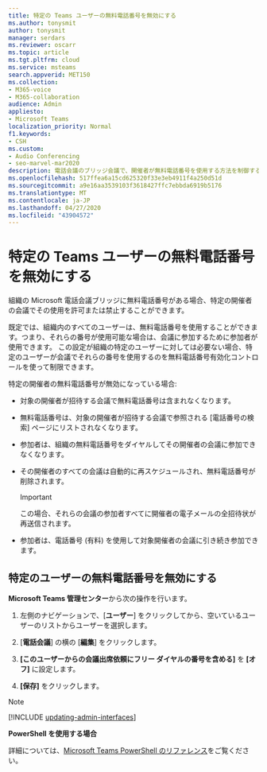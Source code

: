 ```yaml
---
title: 特定の Teams ユーザーの無料電話番号を無効にする
ms.author: tonysmit
author: tonysmit
manager: serdars
ms.reviewer: oscarr
ms.topic: article
ms.tgt.pltfrm: cloud
ms.service: msteams
search.appverid: MET150
ms.collection:
- M365-voice
- M365-collaboration
audience: Admin
appliesto:
- Microsoft Teams
localization_priority: Normal
f1.keywords:
- CSH
ms.custom:
- Audio Conferencing
- seo-marvel-mar2020
description: 電話会議のブリッジ会議で、開催者が無料電話番号を使用する方法を制御する方法について説明します。
ms.openlocfilehash: 517ffea6a15cd625320f33e3eb4911f4a250d51d
ms.sourcegitcommit: a9e16aa3539103f3618427ffc7ebbda6919b5176
ms.translationtype: MT
ms.contentlocale: ja-JP
ms.lasthandoff: 04/27/2020
ms.locfileid: "43904572"
---
```

# <a name="disabling-toll-free-numbers-for-specific-teams-users"></a>特定の Teams ユーザーの無料電話番号を無効にする

組織の Microsoft 電話会議ブリッジに無料電話番号がある場合、特定の開催者の会議でその使用を許可または禁止することができます。  

既定では、組織内のすべてのユーザーは、無料電話番号を使用することができます。つまり、それらの番号が使用可能な場合は、会議に参加するために参加者が使用できます。 この設定が組織の特定のユーザーに対しては必要ない場合、特定のユーザーが会議でそれらの番号を使用するのを無料電話番号有効化コントロールを使って制限できます。 

特定の開催者の無料電話番号が無効になっている場合: 
 - 対象の開催者が招待する会議で無料電話番号は含まれなくなります。 
 - 無料電話番号は、対象の開催者が招待する会議で参照される [電話番号の検索] ページにリストされなくなります。 
 - 参加者は、組織の無料電話番号をダイヤルしてその開催者の会議に参加できなくなります。 
 - その開催者のすべての会議は自動的に再スケジュールされ、無料電話番号が削除されます。  

    > [!IMPORTANT]
    > この場合、それらの会議の参加者すべてに開催者の電子メールの全招待状が再送信されます。 

 - 参加者は、電話番号 (有料) を使用して対象開催者の会議に引き続き参加できます。 

## <a name="disabling-toll-free-numbers-for-specific-users"></a>特定のユーザーの無料電話番号を無効にする 

**Microsoft Teams 管理センター**から次の操作を行います。

1. 左側のナビゲーションで、[**ユーザー**] をクリックしてから、空いているユーザーのリストからユーザーを選択します。

2. [**電話会議**] の横の [**編集**] をクリックします。

3. **[このユーザーからの会議出席依頼にフリー ダイヤルの番号を含める]** を **[オフ]** に設定します。 

4. **[保存]** をクリックします。 

 
> [!Note]
> [!INCLUDE [updating-admin-interfaces](includes/updating-admin-interfaces.md)]
 
**PowerShell を使用する場合**  

詳細については、[Microsoft Teams PowerShell のリファレンス](https://docs.microsoft.com/powershell/module/teams/?view=teams-ps)をご覧ください。
